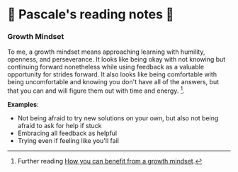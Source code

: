 # 🌼 Pascale's reading notes 🌼
### **Growth Mindset** 
To me, a growth mindset means approaching learning with humility, openness, and perseverance. It looks like being okay with not knowing but continuing forward nonetheless while using feedback as a valuable opportunity for strides forward. It also looks like being comfortable with being uncomfortable and knowing you don't have all of the answers, but that you can and will figure them out with time and energy. [^1].

**Examples**:
* Not being afraid to try new solutions on your own, but also not being afraid to ask for help if stuck 
* Embracing all feedback as helpful 
* Trying even if feeling like you'll fail 




[^1]: Further reading [How you can benefit from a growth mindset](https://www.atlassian.com/blog/inside-atlassian/growth-mindset/).



